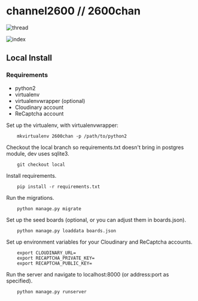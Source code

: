# channel2600 // 2600chan

![thread](http://i.imgur.com/zDmvFHX.png)

![index](http://i.imgur.com/dqAS4hZ.png)

## Local Install

### Requirements

* python2
* virtualenv
* virtualenvwrapper (optional)
* Cloudinary account
* ReCaptcha account

Set up the virtualenv, with virtualenvwrapper:
````
    mkvirtualenv 2600chan -p /path/to/python2
````    
Checkout the local branch so requirements.txt doesn't bring in postgres module, dev uses sqlite3.
````
    git checkout local
````
Install requirements.
````
    pip install -r requirements.txt
````
Run the migrations.
````
    python manage.py migrate
````
Set up the seed boards (optional, or you can adjust them in boards.json).
````
    python manage.py loaddata boards.json
````
Set up environment variables for your Cloudinary and ReCaptcha accounts.
````
    export CLOUDINARY_URL=
    export RECAPTCHA_PRIVATE_KEY=
    export RECAPTCHA_PUBLIC_KEY=
````
Run the server and navigate to localhost:8000 (or address:port as specified).
````
    python manage.py runserver
````
